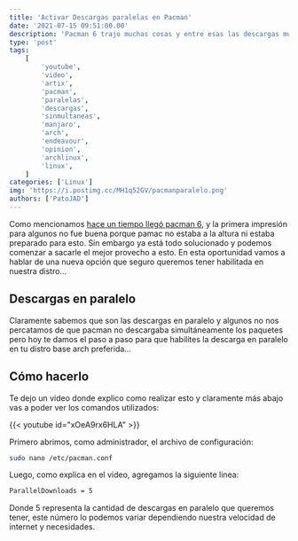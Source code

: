 ```yaml
---
title: 'Activar Descargas paralelas en Pacman'
date: '2021-07-15 09:51:00.00'
description: 'Pacman 6 trajo muchas cosas y entre esas las descargas multiples'
type: 'post'
tags:
    [
        'youtube',
        'video',
        'artix',
        'pacman',
        'paralelas',
        'descargas',
        'sinmultaneas',
        'manjaro',
        'arch',
        'endeavour',
        'opinion',
        'archlinux',
        'linux',
    ]
categories: ['Linux']
img: 'https://i.postimg.cc/MH1q52GV/pacmanparalelo.png'
authors: ['PatoJAD']
---
```


Como mencionamos [hace un tiempo llegó pacman 6](/post/2021/06/llegó-pacman-v6-y-pamac-quedó-anonadado/), y la primera impresión para algunos no fue buena porque pamac no estaba a la altura ni estaba preparado para esto. Sin embargo ya está todo solucionado y podemos comenzar a sacarle el mejor provecho a esto. En esta oportunidad vamos a hablar de una nueva opción que seguro queremos tener habilitada en nuestra distro…

## Descargas en paralelo

Claramente sabemos que son las descargas en paralelo y algunos no nos percatamos de que pacman no descargaba simultáneamente los paquetes pero hoy te damos el paso a paso para que habilites la descarga en paralelo en tu distro base arch preferida…

## Cómo hacerlo

Te dejo un video donde explico como realizar esto y claramente más abajo vas a poder ver los comandos utilizados:

{{< youtube id="xOeA9rx6HLA" >}}

Primero abrimos, como administrador, el archivo de configuración:

```bash
sudo nano /etc/pacman.conf
```

Luego, como explica en el video, agregamos la siguiente linea:

```bash
ParallelDownloads = 5
```

Donde 5 representa la cantidad de descargas en paralelo que queremos tener, este número lo podemos variar dependiendo nuestra velocidad de internet y necesidades.
